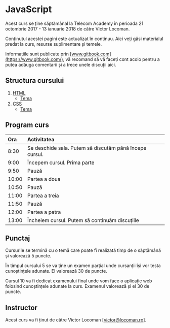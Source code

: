 # JavaScript

Acest curs se ține săptămânal la Telecom Academy în perioada 21 octombrie 2017 - 13 ianuarie 2018 de către Victor Locoman.

Conținutul acestei pagini este actualizat în continuu. Aici veți găsi materialul predat la curs, resurse suplimentare și temele.

Informațiile sunt publicate prin [www.gitbook.com](https://www.gitbook.com/), vă recomand să vă faceți cont acolo pentru a putea adăuga comentarii și a trece unele discuții aici.

## Structura cursului

1. [HTML](/html.md)
   * [Tema](/html/tema.md)
2. [CSS](/css.md)
   * [Tema](/css/tema.md)

## Program curs

| Ora | Activitatea |
| :--- | :--- |
| 8:30 | Se deschide sala. Putem să discutăm până începe cursul. |
| 9:00 | Începem cursul. Prima parte |
| 9:50 | Pauză |
| 10:00 | Partea a doua |
| 10:50 | Pauză |
| 11:00 | Partea a treia |
| 11:50 | Pauză |
| 12:00 | Partea a patra |
| 13:00 | Încheiem cursul. Putem să continuăm discuțiile |

## Punctaj

Cursurile se termină cu o temă care poate fi realizată timp de o săptămână și valorează 5 puncte.

În timpul cursului 5 se va ține un examen parțial unde cursanții își vor testa cunoștințele adunate. El valorează 30 de puncte.

Cursul 10 va fi dedicat examenului final unde vom face o aplicație web folosind cunoștințele adunate la curs. Examenul valorează și el 30 de puncte.

## Instructor

Acest curs va fi ținut de către Victor Locoman \[[victor@locoman.ro](mailto:victor@locoman.ro)\].

